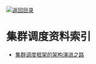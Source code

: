 [![返回目录](https://parg.co/UGo)](https://parg.co/b4z) 



# 集群调度资料索引



- [集群调度框架的架构演进之路](http://dockone.io/article/1113)